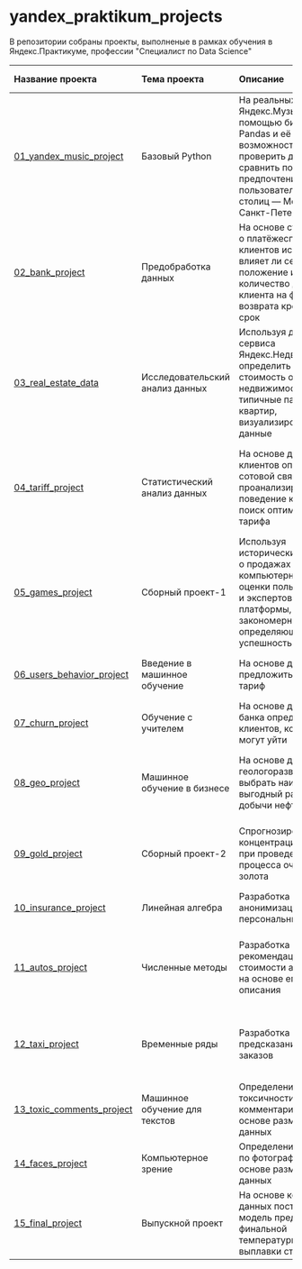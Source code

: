 # yandex_praktikum_projects

В репозитории собраны проекты, выполненые в рамках обучения в Яндекс.Практикуме, профессии "Специалист по Data Science"

|Название проекта|Тема проекта|Описание|Навыки и инструменты|Ключевые слова|Статус|
| :---------- | :--------------- | :-------------------- | :-------------------- | :-------------------- |:---------- |
|[01_yandex_music_project](https://github.com/AndaisRin/yandex_praktikum_projects/tree/main/01_yandex_music_project)|Базовый Python|На реальных данных Яндекс.Музыки c помощью библиотеки Pandas и её возможностей проверить данные и сравнить поведение и предпочтения пользователей двух столиц — Москвы и Санкт-Петербурга.|Python, pandas| обработка данных, дубликаты, пропуски, логическая индексация, группировка, сортировка|Завершён|
|[02_bank_project](https://github.com/AndaisRin/yandex_praktikum_projects/tree/main/02_bank_project)|Предобработка данных|На основе статистики о платёжеспособности клиентов исследовать, влияет ли семейное положение и количество детей клиента на факт возврата кредита в срок|pandas, numpy, seaborn, предобработка данных|обработка данных, дубликаты, пропуски, категоризация, декомпозиция|Завершён|
|[03_real_estate_data](https://github.com/AndaisRin/yandex_praktikum_projects/tree/main/03_real_estate_data)|Исследовательский анализ данных|Используя данные сервиса Яндекс.Недвижимость, определить рыночную стоимость объектов недвижимости и типичные параметры квартир, визуализировать данные|Python, pandas, numpy, matplotlib, seaborn|обработка данных, histogram, boxplot, scattermatrix, категоризация, scatterplot,  фрод-мониторинг|Завершён|
|[04_tariff_project](https://github.com/AndaisRin/yandex_praktikum_projects/tree/main/04_tariff_project)|Статистический анализ данных|На основе данных клиентов оператора сотовой связи проанализировать поведение клиентов и поиск оптимального тарифа|Python, pandas, numpy, seaborn, matplotlib, scipy, проверка статистических гипотез, описательная статистика|обработка данных, histogram, boxplot, статистический тест, критерий Стьюдента|Завершён|
|[05_games_project](https://github.com/AndaisRin/yandex_praktikum_projects/tree/main/05_games_project)|Сборный проект-1|Используя исторические данные о продажах компьютерных игр, оценки пользователей и экспертов, жанры и платформы, выявить закономерности, определяющие успешность игры|Python, pandas, numpy, seaborn, matplotlib, scipy, plotly|обработка данных,  дубликаты, пропуски, статистический тест|Завершён|
|[06_users_behavior_project](https://github.com/AndaisRin/yandex_praktikum_projects/tree/main/06_users_behavior_project)|Введение в машинное обучение|На основе данных предложить клиенту тариф|Python, pandas, numpy, sklearn|классификация, подбор гиперпараметров, выбор модели МО|Завершён|
|[07_churn_project](https://github.com/AndaisRin/yandex_praktikum_projects/tree/main/07_churn_project)|Обучение с учителем|На основе данных из банка определить клиентов, которые могут уйти|Python, pandas, numpy, matplotlib, sklearn|классификация, подбор гиперпараметров, выбор модели МО|Завершён|
|[08_geo_project](https://github.com/AndaisRin/yandex_praktikum_projects/tree/main/08_geo_project)|Машинное обучение в бизнесе|На основе данных геологоразведки выбрать наиболее выгодный район добычи нефти|Python, pandas, numpy, matplotlib, seaborn, collections, sklearn|регрессия, разработка бизнес-модели, бутстреп|Завершён|
|[09_gold_project](https://github.com/AndaisRin/yandex_praktikum_projects/tree/main/09_gold_project)|Сборный проект-2|Спрогнозировать концентрацию золота при проведении процесса очистки золота|Python, pandas, numpy, matplotlib, seaborn, collections, sklearn|анализ данных, регрессия, кастомные метрики|Завершён|
|[10_insurance_project](https://github.com/AndaisRin/yandex_praktikum_projects/tree/main/10_insurance_project)|Линейная алгебра|Разработка модели анонимизации персональных данных|Python, pandas, numpy, sklearn|линейная алгебра, регрессия|Завершён|
|[11_autos_project](https://github.com/AndaisRin/yandex_praktikum_projects/tree/main/11_autos_project)|Численные методы|Разработка системы рекомендации стоимости автомобиля на основе его описания|Python, pandas, numpy, matplotlib, seaborn, time, sklearn, catboost, lightgbm|градиентный бустинг, регрессия|Завершён|
|[12_taxi_project](https://github.com/AndaisRin/yandex_praktikum_projects/tree/main/12_taxi_project)|Временные ряды|Разработка системы предсказания объема заказов|Python, pandas, numpy, matplotlib, sklearn, catboost, lightgbm|временные ряды, регрессия, предсказания|Завершён|
|[13_toxic_comments_project](https://github.com/AndaisRin/yandex_praktikum_projects/tree/main/13_toxic_comments_project)|Машинное обучение для текстов|Определение токсичности комментариев на основе размеченных данных|Python, pandas, numpy, nltk, re, matplotlib, catboost, sklearn|обработка естественного языка, NLP|Завершён|
|[14_faces_project](https://github.com/AndaisRin/yandex_praktikum_projects/tree/main/14_faces_project)|Компьютерное зрение|Определение возраста по фотографии на основе размеченных данных|Python, pandas, tensorflow.keras, matplotlib, seaborn|обработка изображени, нейронные сети|Завершён|
|[15_final_project](https://github.com/AndaisRin/yandex_praktikum_projects/tree/main/15_final_project)|Выпускной проект|На основе косвенных данных построить модель предсказания финальной температуры выплавки стали|Python, pandas, numpy, matplotlib, sklearn, catboost, lightgbm|анализ данных, градиентный бустинг, регрессия, кастомные метрики|Завершён|
